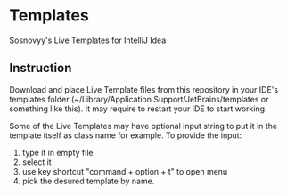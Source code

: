 # Templates
Sosnovyy's Live Templates for IntelliJ Idea

## Instruction
Download and place Live Template files from this repository in your IDE's templates folder (~/Library/Application Support/JetBrains/templates or something like this). It may require to restart your IDE to start working.

Some of the Live Templates may have optional input string to put it in the template itself as class name for example. To provide the input:
1) type it in empty file
2) select it
3) use key shortcut "command + option + t" to open menu
4) pick the desured template by name.
